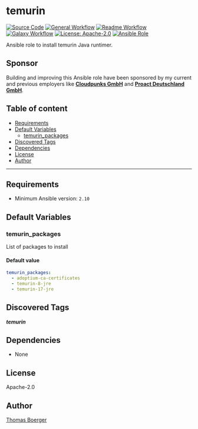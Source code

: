 # temurin

[![Source Code](https://img.shields.io/badge/github-source%20code-blue?logo=github&amp;logoColor=white)](https://github.com/rolehippie/temurin)
[![General Workflow](https://github.com/rolehippie/temurin/actions/workflows/general.yml/badge.svg)](https://github.com/rolehippie/temurin/actions/workflows/general.yml)
[![Readme Workflow](https://github.com/rolehippie/temurin/actions/workflows/readme.yml/badge.svg)](https://github.com/rolehippie/temurin/actions/workflows/readme.yml)
[![Galaxy Workflow](https://github.com/rolehippie/temurin/actions/workflows/galaxy.yml/badge.svg)](https://github.com/rolehippie/temurin/actions/workflows/galaxy.yml)
[![License: Apache-2.0](https://img.shields.io/github/license/rolehippie/temurin)](https://github.com/rolehippie/temurin/blob/master/LICENSE)
[![Ansible Role](https://img.shields.io/badge/role-rolehippie.temurin-blue)](https://galaxy.ansible.com/rolehippie/temurin)

Ansible role to install temurin Java runtimer.

## Sponsor

Building and improving this Ansible role have been sponsored by my current and previous employers like **[Cloudpunks GmbH](https://cloudpunks.de)** and **[Proact Deutschland GmbH](https://www.proact.eu)**.

## Table of content

- [Requirements](#requirements)
- [Default Variables](#default-variables)
  - [temurin_packages](#temurin_packages)
- [Discovered Tags](#discovered-tags)
- [Dependencies](#dependencies)
- [License](#license)
- [Author](#author)

---

## Requirements

- Minimum Ansible version: `2.10`


## Default Variables

### temurin_packages

List of packages to install

#### Default value

```YAML
temurin_packages:
  - adoptium-ca-certificates
  - temurin-8-jre
  - temurin-17-jre
```

## Discovered Tags

**_temurin_**


## Dependencies

- None

## License

Apache-2.0

## Author

[Thomas Boerger](https://github.com/tboerger)
